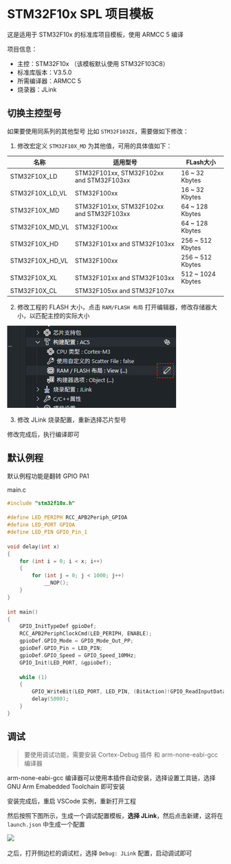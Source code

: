 # STM32F10x SPL 项目模板

这是适用于 STM32F10x 的标准库项目模板，使用 ARMCC 5 编译

项目信息：

- 主控：STM32F10x （该模板默认使用 STM32F103C8）
- 标准库版本：V3.5.0
- 所需编译器：ARMCC 5
- 烧录器：JLink

## 切换主控型号

如果要使用同系列的其他型号 比如 `STM32F103ZE`，需要做如下修改：

1. 修改宏定义 `STM32F10X_MD` 为其他值，可用的具体值如下：

  |名称|适用型号|FLash大小|
  |----|----|----|
  |STM32F10X_LD|STM32F101xx, STM32F102xx and STM32F103xx|16 ~ 32 Kbytes|
  |STM32F10X_LD_VL|STM32F100xx|16 ~ 32 Kbytes|
  |STM32F10X_MD|STM32F101xx, STM32F102xx and STM32F103xx|64 ~ 128 Kbytes|
  |STM32F10X_MD_VL|STM32F100xx|64 ~ 128 Kbytes|
  |STM32F10X_HD|STM32F101xx and STM32F103xx|256 ~ 512 Kbytes|
  |STM32F10X_HD_VL|STM32F100xx|256 ~ 512 Kbytes|
  |STM32F10X_XL|STM32F101xx and STM32F103xx|512 ~ 1024 Kbytes|
  |STM32F10X_CL|STM32F105xx and STM32F107xx||


2. 修改工程的 FLASH 大小，点击 `RAM/FLASH 布局` 打开编辑器，修改存储器大小，以匹配主控的实际大小

  ![](./docs/mem-layout.png)


3. 修改 JLink 烧录配置，重新选择芯片型号


修改完成后，执行编译即可

## 默认例程

默认例程功能是翻转 GPIO PA1

main.c
```c
#include "stm32f10x.h"

#define LED_PERIPH RCC_APB2Periph_GPIOA
#define LED_PORT GPIOA
#define LED_PIN GPIO_Pin_1

void delay(int x)
{
    for (int i = 0; i < x; i++)
    {
        for (int j = 0; j < 1000; j++)
            __NOP();
    }
}

int main()
{
    GPIO_InitTypeDef gpioDef;
    RCC_APB2PeriphClockCmd(LED_PERIPH, ENABLE);
    gpioDef.GPIO_Mode = GPIO_Mode_Out_PP;
    gpioDef.GPIO_Pin = LED_PIN;
    gpioDef.GPIO_Speed = GPIO_Speed_10MHz;
    GPIO_Init(LED_PORT, &gpioDef);

    while (1)
    {
        GPIO_WriteBit(LED_PORT, LED_PIN, (BitAction)!GPIO_ReadInputDataBit(LED_PORT, LED_PIN));
        delay(5000);
    }
}
```

## 调试

> 要使用调试功能，需要安装 Cortex-Debug 插件 和 arm-none-eabi-gcc 编译器

arm-none-eabi-gcc 编译器可以使用本插件自动安装，选择设置工具链，选择 GNU Arm Emabedded Toolchain 即可安装

安装完成后，重启 VSCode 实例，重新打开工程

然后按照下图所示，生成一个调试配置模板，**选择 JLink**，然后点击新建，这将在 `launch.json` 中生成一个配置

![](https://discuss.em-ide.com/assets/files/2025-08-08/1754626066-756569-image.png)

之后，打开侧边栏的调试栏，选择 `Debug: JLink` 配置，启动调试即可
